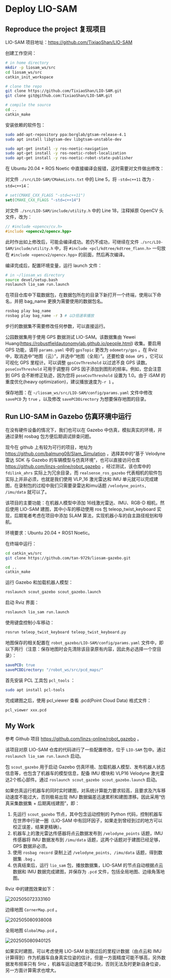 # Deploy LIO-SAM

## Reproduce the project 复现项目

LIO-SAM 项目地址：<https://github.com/TixiaoShan/LIO-SAM>

创建工作空间：

```bash
# in home directory
mkdir -p liosam_ws/src
cd liosam_ws/src
catkin_init_workspace

# clone the repo
git clone https://github.com/TixiaoShan/LIO-SAM.git
git clone git@github.com:TixiaoShan/LIO-SAM.git

# compile the source
cd ..
catkin_make
```

安装依赖的软件包：

```bash
sudo add-apt-repository ppa:borglab/gtsam-release-4.1
sudo apt install libgtsam-dev libgtsam-unstable-dev

sudo apt-get install -y ros-noetic-navigation
sudo apt-get install -y ros-noetic-robot-localization
sudo apt-get install -y ros-noetic-robot-state-publisher
```

在 Ubuntu 20.04 + ROS Noetic 中直接编译会报错，这时需要对文件做出修改：

对文件 `./src/LIO-SAM/CMakeLists.txt` 中的 Line 5，将 `-std=c++11` 改为 `-std=c++14`：

```cmake
# set(CMAKE_CXX_FLAGS "-std=c++11")
set(CMAKE_CXX_FLAGS "-std=c++14")
```

对文件 `./src/LIO-SAM/include/utility.h` 中的 Line 18，注释掉原 OpenCV 头文件，改为：

```c++
// #include <opencv/cv.h>
#include <opencv2/opencv.hpp>
```

此时作出如上修改后，可能会编译成功。若仍不成功，可继续在文件 `./src/LIO-SAM/include/utility.h` 中，将 `#include <pcl/kdtree/kdtree_flann.h>` 一句放在 `#include <opencv2/opencv.hpp>` 的前面，然后再次编译。

编译完成后，配置环境变量，运行 launch 文件：

```bash
# in ~/liosam_ws directory
source devel/setup.bash
roslaunch lio_sam run.launch
```

在项目仓库中下载数据包，在数据包所在的目录下新打开一个终端，使用以下命名，并把 bag_name 更换为需要使用的数据包名。

```bash
rosbag play bag_name
rosbag play bag_name -r 3 # 以3倍速率播放
```

步行的数据集不需要修改任何参数，可以直接运行。

公园数据集用于使用 GPS 数据测试 LIO-SAM。该数据集由 Yewei Huang(<https://robustfieldautonomylab.github.io/people.html>) 收集。要启用 GPS 功能，请将 `params.yaml` 中的 `gpsTopic` 更改为 `odometry/gps` 。在 Rviz 中，取消选中“地图（云）”，并选中“地图（全局）”。还要检查 `Odom GPS` ，它可以可视化 GPS 里程计。可以调整 `gpsCovThreshold` 以过滤不良 GPS 读数。 `poseCovThreshold` 可用于调整将 GPS 因子添加到图形的频率。例如，您会注意到 GPS 会不断修正轨迹，因为您将 `poseCovThreshold` 设置为 1.0。由于 iSAM 的重度优化(heavy optimization)，建议播放速度为`-r 1` 。

保存地图：在 `~/liosam_ws/src/LIO-SAM/config/params.yaml` 文件中修改 `savePCD` 为 `true` ，以及修改 `savePCDDirectory` 为想要保存地图的目录。

## Run LIO-SAM in Gazebo 仿真环境中运行

在没有硬件设备的情况下，我们也可以在 Gazebo 中仿真，模拟真实的环境，并通过录制 rosbag 包方便后期调试排查问题。

现今在 github 上有较为可行的项目，地址为 <https://github.com/balmung08/Slam_Simulation> ，选择其中的“基于 Velodyne 雷达 SDK 与 Gazebo 的车辆模型与仿真环境”，也可以直接访问仓库 <https://github.com/linzs-online/robot_gazebo> ，经过测试，该仓库中的 `fdilink_ahrs` 实际上为冗余目录，而 `realsense_ros_gazebo` 代表相机的软件包实际上并非必须，也就是我们使用 VLP_16 激光雷达和 IMU 单元就可以完成建图，在录制包的过程中我们只需要录雷达和imu话题 `/velodyne_points, /imu/data` 就可以了。

该项目的主要功能：在机器人模型中添加 16线激光雷达、IMU、RGB-D 相机，然后使用 LIO-SAM 建图，其中小车的移动使用 ros 包 teleop_twist_keyboard 实现，后期笔者考虑在项目中添加 SLAM 算法，实现机器小车的自主路径规划和导航。

环境要求：Ubuntu 20.04 + ROS1 Noetic。

在终端中运行：

```bash
cd catkin_ws/src
git clone https://github.com/tan-9729/liosam-gazebo.git

cd ..
catkin_make
```

运行 Gazebo 和加载机器人模型：

```bash
roslaunch scout_gazebo scout_gazebo.launch
```

启动 Rviz 界面：

```bash
roslaunch lio_sam run.launch
```

使用键盘控制小车移动：

```bash
rosrun teleop_twist_keyboard teleop_twist_keyboard.py
```

地图保存的相关配置在 `robot_gazebo/LIO-SAM/config/params.yaml` 文件中，即以下两行（注意：保存地图时会先清除该目录原有内容，因此务必选择一个空目录）：

```yaml
savePCD: true
savePCDDirectory: "/robot_ws/src/pcd_maps/"
```

首先安装 PCL 工具包 `pcl_tools` ：

```bash
sudo apt install pcl-tools
```

完成建图之后，使用 pcl_viewer 查看 .pcd(Point Cloud Data) 格式文件：

```bash
pcl_viewer xxx.pcd
```

## My Work

参考 Github 项目 <https://github.com/linzs-online/robot_gazebo> 。

该项目对原 LIO-SAM 仓库的代码进行了一些配置修改，位于 `LIO-SAM` 包中。通过 `roslaunch lio_sam run.launch` 启动。

包 `scout_gazebo` 用于启动 Gazebo 仿真环境、加载机器人模型、发布机器人状态信息等，也包含了机器车的模型信息，配备 IMU 模块和 VLP16 Velodyne 激光雷达2个核心部件。通过 `roslaunch scout_gazebo scout_gazebo.launch` 启动。

如果仿真运行机器车的同时实时建图，对系统计算能力要求较高，且要求及汽车移动速度不能过大，否则极易出现 IMU 数据偏差迅速累积和建图漂移。因此采用“仿真采集数据集 + 后期离线建图”，即：

1. 先运行 `scout_gazebo` 节点，其中包含运动控制的 Python 代码，控制机器车在世界中行驶一圈（LIO-SAM 中有回环因子，如果走到曾经到过的地方可以校正误差，结果更精确）。
2. 机器车上的激光雷达传感器将点云数据发布到 `/velodyne_points` 话题，IMU 传感器将 IMU 数据发布到 `/imu/data` 话题，这两个话题对于建图已经足够，GPS 数据非必须。
3. 使用 `rosbag record` 录制上述 `/velodyne_points, /imu/data` 话题，得到数据集 `.bag` 。
4. 仿真结束后，运行 `lio_sam` 包，播放数据集，LIO-SAM 的节点自动根据点云数据和 IMU 数据完成建图，并保存为 `.pcd` 文件，包括全局地图、边缘角落地图。

Rviz 中的建图效果如下：

![202505072333160](https://cdn.jsdelivr.net/gh/DerrickMarcus/picgo-image/images/202505072333160.png)

边缘地图 `CornerMap.pcd` 。

![202505080938008](https://cdn.jsdelivr.net/gh/DerrickMarcus/picgo-image/images/202505080938008.png)

全局地图 `GlobalMap.pcd` 。

![202505080940125](https://cdn.jsdelivr.net/gh/DerrickMarcus/picgo-image/images/202505080940125.png)

如果实时建图，可以考虑使用 LIO-SAM 处理过后的里程计数据（由点云和 IMU 计算得到）作为机器车自身真实位姿的估计，但是一方面精度可能不够高，另外数据发布频率只有 5Hz ，机器车运动速度不能过快，否则无法及时更新自身位姿，另一方面计算需求也增大。
